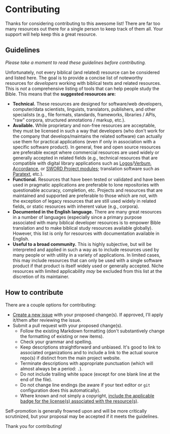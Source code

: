 # Contributing

Thanks for considering contributing to this awesome list! There are far too many resources out there for a single person to keep track of them all. Your support will help keep this a great resource.

## Guidelines

*Please take a moment to read these guidelines before contributing.*

Unfortunately, not every biblical (and related) resource can be considered and listed here. The goal is to provide a concise list of noteworthy resources for *developers* working with biblical texts and related resources. This is *not* a comprehensive listing of tools that can help people study the Bible. This means that the **suggested resources are:**

- **Technical.** These resources are designed for software/web developers, computer/data scientists, linguists, translators, publishers, and other specialists (e.g., file formats, standards, frameworks, libraries / APIs, "raw" corpora, structured annotations / markup, etc.).
- **Available.** While proprietary and non-free resources are acceptable, they must be licensed in such a way that developers (who don't work for the company that develops/maintains the related software) can actually use them for practical applications (even if only in association with a specific software product). In general, free and open source resources are preferable except where commercial resources are used widely or generally accepted in related fields (e.g., technical resources that are compatible with digital library applications such as [Logos](https://www.logos.com)/[Verbum](https://verbum.com), [Accordance](https://accordancebible.com), or [SWORD Project modules](https://crosswire.org/sword/index.jsp); translation software such as [Paratext](https://paratext.org), etc.).
- **Functional.** Resources that have been tested or validated and have been used in pragmatic applications are preferable to lone repositories with questionable accuracy, completion, etc. Projects and resources that are maintained and supported are preferable to those which are not, with the exception of legacy resources that are still used widely in related fields, or static resources with inherent value (e.g., corpora).
- **Documented in the English language.** There are many great resources in a number of languages (especially since a primary purpose associated with many biblical developer resources is to empower Bible translation and to make biblical study resources available globally). However, this list is only for resources with documentation available in English.
- **Useful to a broad community.** This is highly subjective, but will be interpreted and applied in such a way as to include resources used by many people or with utility in a variety of applications. In limited cases, this may include resources that can only be used with a single software product if that product is itself widely used or generally accepted. Niche resources with limited applicability *may* be excluded from this list at the discretion of its maintainer.

## How to contribute

There are a couple options for contributing:

- [Create a new issue](https://github.com/biblenerd/awesome-bible-developer-resources/issues/new/choose) with your proposed change(s). If approved, I'll apply it/them after reviewing the issue.
- Submit a pull request with your proposed change(s).
  - Follow the existing Markdown formatting (don't substantively change the formatting of existing or new items).
  - Check your grammar and spelling.
  - Keep descriptions straightforward and unbiased. It's good to link to associated organizations and to include a link to the actual source repo(s) if distinct from the main project website.
  - Terminate descriptions with appropriate punctuation (which will almost always be a period: `.`).
  - Do not include trailing white space (except for one blank line at the end of the file).
  - Do not change line endings (be aware if your text editor or `git` configuration does this automatically).
  - Where known and not simply a copyright, [include the applicable badge for the license(s) associated with the resource(s)](https://gist.github.com/lukas-h/2a5d00690736b4c3a7ba).

Self-promotion is generally frowned upon and will be more critically scrutinized, but your proposal may be accepted if it meets the guidelines.

Thank you for contributing!
